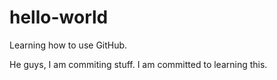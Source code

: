 # hello-world
Learning how to use GitHub.

He guys, I am commiting stuff. I am committed to learning this.
